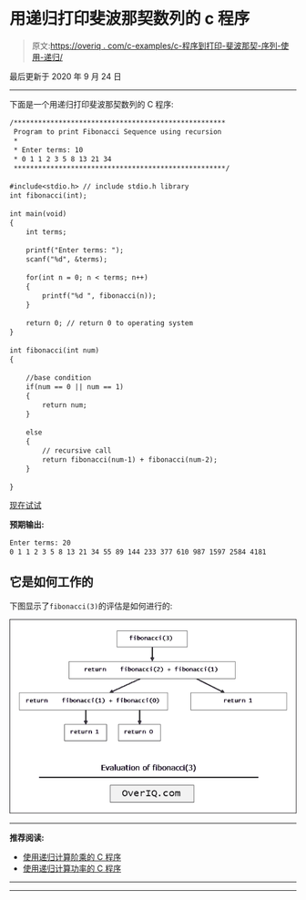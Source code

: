 # 用递归打印斐波那契数列的 c 程序

> 原文:[https://overiq . com/c-examples/c-程序到打印-斐波那契-序列-使用-递归/](https://overiq.com/c-examples/c-program-to-print-fibonacci-sequence-using-recursion/)

最后更新于 2020 年 9 月 24 日

* * *

下面是一个用递归打印斐波那契数列的 C 程序:

```
/****************************************************
 Program to print Fibonacci Sequence using recursion 
 * 
 * Enter terms: 10
 * 0 1 1 2 3 5 8 13 21 34 
 ****************************************************/

#include<stdio.h> // include stdio.h library
int fibonacci(int);

int main(void)
{    
    int terms;

    printf("Enter terms: ");
    scanf("%d", &terms);       

    for(int n = 0; n < terms; n++)
    {
        printf("%d ", fibonacci(n));
    }

    return 0; // return 0 to operating system
}

int fibonacci(int num)
{    

    //base condition
    if(num == 0 || num == 1)
    {
        return num;
    }

    else
    {
        // recursive call
        return fibonacci(num-1) + fibonacci(num-2);
    }

}

```

[现在试试](https://overiq.com/c-online-compiler/j8z/)

**预期输出:**

```
Enter terms: 20
0 1 1 2 3 5 8 13 21 34 55 89 144 233 377 610 987 1597 2584 4181

```

## 它是如何工作的

下图显示了`fibonacci(3)`的评估是如何进行的:

![](img/f3eaa2550d26ac5c4e9eb89359b10d5a.png)

* * *

**推荐阅读:**

*   [使用递归计算阶乘的 C 程序](/c-examples/c-program-to-calculate-factorial-using-recursion/)
*   [使用递归计算功率的 C 程序](/c-examples/c-program-to-calculate-the-power-using-recursion/)

* * *

* * *